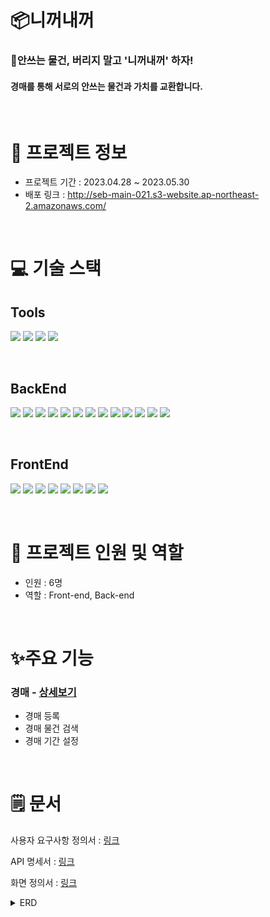 # 📦니꺼내꺼
### 👫안쓰는 물건, 버리지 말고 '니꺼내꺼' 하자!
#### 경매를 통해 서로의 안쓰는 물건과 가치를 교환합니다.   

<br/>

# 📍 프로젝트 정보
- 프로젝트 기간 : 2023.04.28 ~ 2023.05.30 
- 배포 링크 : http://seb-main-021.s3-website.ap-northeast-2.amazonaws.com/

<br/>

# 💻 기술 스택
## Tools
<img src="https://img.shields.io/badge/GitHub-181717?style=for-the-badge&logo=GitHub&logoColor=white"> <img src="https://img.shields.io/badge/Discord-5865F2?style=for-the-badge&logo=Discord&logoColor=white"> <img src="https://img.shields.io/badge/Notion-000000?style=for-the-badge&logo=Notion&logoColor=white"> <img src="https://img.shields.io/badge/Figma-F24E1E?style=for-the-badge&logo=Figma&logoColor=white">

<br/>

## BackEnd
<img src="https://img.shields.io/badge/JAVA-FC4C02?style=for-the-badge&logo=JAVA&logoColor=white"> <img src="https://img.shields.io/badge/SpringBoot-6DB33F?style=for-the-badge&logo=SpringBoot&logoColor=white"> <img src="https://img.shields.io/badge/springsecurity-6DB33F?style=for-the-badge&logo=springsecurity&logoColor=white"> <img src="https://img.shields.io/badge/SpringWebSocket-6DB33F?style=for-the-badge&logo=SpringWebSocket&logoColor=white"> <img src="https://img.shields.io/badge/springdatajpa-6DB33F?style=for-the-badge&logo=springdatajpa&logoColor=white"> <img src="https://img.shields.io/badge/gradle-02303A?style=for-the-badge&logo=gradle&logoColor=white"> <img src="https://img.shields.io/badge/mysql-4479A1?style=for-the-badge&logo=mysql&logoColor=white"> <img src="https://img.shields.io/badge/jwt-4479A1?style=for-the-badge&logo=jwt&logoColor=white"> <img src="https://img.shields.io/badge/amazons3-569A31?style=for-the-badge&logo=amazons3&logoColor=white"> <img src="https://img.shields.io/badge/amazonec2-FF9900?style=for-the-badge&logo=amazonec2&logoColor=white"> <img src="https://img.shields.io/badge/amazonrds-527FFF?style=for-the-badge&logo=amazonrds&logoColor=white"> <img src="https://img.shields.io/badge/amazonaws-232F3E?style=for-the-badge&logo=amazonaws&logoColor=white"> <img src="https://img.shields.io/badge/Stomp-536DFE?style=for-the-badge&logo=Stomp&logoColor=white">

<br/>


## FrontEnd
<img src="https://img.shields.io/badge/javascript-F7DF1E?style=for-the-badge&logo=javascript&logoColor=white"> <img src="https://img.shields.io/badge/react-61DAFB?style=for-the-badge&logo=react&logoColor=white"> <img src="https://img.shields.io/badge/styledcomponents-DB7093?style=for-the-badge&logo=styledcomponents&logoColor=white"> <img src="https://img.shields.io/badge/eslint-4B32C3?style=for-the-badge&logo=eslint&logoColor=white">
<img src="https://img.shields.io/badge/recoil-4B32C3?style=for-the-badge&logo=recoil&logoColor=white"> <img src="https://img.shields.io/badge/axios-5A29E4?style=for-the-badge&logo=axios&logoColor=white"> <img src="https://img.shields.io/badge/reactrouter-CA4245?style=for-the-badge&logo=reactrouter&logoColor=white"> <img src="https://img.shields.io/badge/reactquery-CA4245?style=for-the-badge&logo=reactquery&logoColor=white">

<br/>

# 🤝 프로젝트 인원 및 역할
- 인원 : 6명
- 역할 : Front-end, Back-end

<br/>

#  ✨주요 기능
### 경매 - [상세보기](https://github.com/ye2un/Yours_mine/wiki/%EA%B2%BD%EB%A7%A4) 
- 경매 등록
- 경매 물건 검색
- 경매 기간 설정 


<br/>

# 🗒️ 문서 
사용자 요구사항 정의서 : [링크](https://www.notion.so/codestates/5f81b2a8f9c74ba7bdae616f46dd378b?v=ec51e24bbb7e48389129c508081eb106&p=ea532e274f5a4c01bec15593009d5a95&pm=s)
<br/>

 API 명세서 : [링크](https://www.notion.so/codestates/5f81b2a8f9c74ba7bdae616f46dd378b?v=ec51e24bbb7e48389129c508081eb106&p=2be28425e35a4d5b9468b69afbfff79d&pm=s)
</br>

 화면 정의서 : [링크](https://www.figma.com/file/uoIAJ7hF9wxP4SosbVGj5A/SEB_43_Main?type=design&node-id=0-1&t=ycBaLHRSXRj5gF41-0)
 
 <details>
<summary> ERD </summary>
<div markdown="1">
<img src = "https://github.com/ye2un/Yours_mine/assets/120310641/c8738bb8-2809-4d60-b0a6-2c3d3a9c2e2e">
</details>
